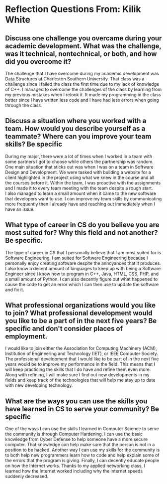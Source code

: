 # Reflection Questions From: **Kilik White** 

## Discuss one challenge you overcame during your academic development. What was the challenge, was it technical, nontechnical, or both, and how did you overcome it?
The challenge that I have overcome during my academic development was Data Structures at Charleston Southern University.  That class was a challenge since I failed 
the class the first time due to my lack of knowledge of C++.  I managed to overcome the challenges of the class by learning from my previous mistakes when I retook it. 
It made my programming in the class better since I have written less code and I have had less errors when going through the class.

## Discuss a situation where you worked with a team. How would you describe yourself as a teammate? Where can you improve your team skills? Be specific
During my major, there were a lot of times when I worked in a team with some partners I got to choose while others the partnership was random.  One main situation that 
sticks out was when I was on a team in Software Design and Development.  We were tasked with building a website for a client highlighted in the project using what we knew 
in the course and all the courses before it.  Within the team, I was proactive with the assignments and I made it to every team meeting with the team despite a rough start.  
I also managed to learn a small amount when it came to the new software that developers want to use.  I can improve my team skills by communicating more frequently then
 I already have and reaching out immediately when I have an issue. 

## What type of career in CS do you believe you are most suited for? Why this field and not another? Be specific.
The type of career in CS that I personally believe that I am most suited for is Software Engineering.  I am suited for Software Engineering because I personally enjoy 
creating software despite the annoyances that it produces.  I also know a decent amount of languages to keep up with being a Software Engineer since I know how to 
program in C++, Java, HTML, CSS, PHP, and a small amount  of Python.  I can also decently figure out what happened to cause the code to get an error which I can then 
use to update the software and fix it.

## What  professional organizations would you like to join? What professional development would you like to be a part of in the next five years? Be specific and don't consider places of employment.
I would like to join either the Association for Computing Machinery (ACM), Institution of Engineering and Technology (IET), or IEEE Computer Society.  
The professional development that I would like to be part of in the next five years would be to improve my performance in the field.  This means that I will keep 
practicing the skills that I do have and refine them even more.  Along with refining, I will make sure I find out new developments in my fields and keep track of 
the technologies that will help me stay up to date with new developing technology.

## What are the ways you can use the skills you have learned in CS to serve your community? Be specific
One of the ways I can use the skills I learned in Computer Science to serve the community is through Computer Hardening.  I can use the basic knowledge from Cyber 
Defense to help someone have a more secure computer. That knowledge can help make sure that the person is not in a position to be hacked.  Another way I can use my 
skills for the community is to both help new programmers learn how to code and help explain some of the errors that the program is giving.  Finally, I can decently 
educate people on how the Internet works.  Thanks to my applied networking class, I learned how the Internet worked including why the internet speeds suddenly decreased.
